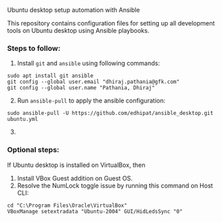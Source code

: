Ubuntu desktop setup automation with Ansible

This repository contains configuration files for setting up all development tools on Ubuntu desktop using Ansible playbooks.

### Steps to follow:
1. Install `git` and `ansible` using following commands:
```shell
sudo apt install git ansible
git config --global user.email "dhiraj.pathania@gfk.com"
git config --global user.name "Pathania, Dhiraj"
```
2. Run `ansible-pull` to apply the ansible configuration:
```shell
sudo ansible-pull -U https://github.com/edhipat/ansible_desktop.git ubuntu.yml
```
3. 

### Optional steps:
If Ubuntu desktop is installed on VirtualBox, then
1. Install VBox Guest addition on Guest OS.
2. Resolve the NumLock toggle issue by running this command on Host CLI:
```commandline
cd "C:\Program Files\Oracle\VirtualBox"
VBoxManage setextradata "Ubuntu-2004" GUI/HidLedsSync "0"
```

